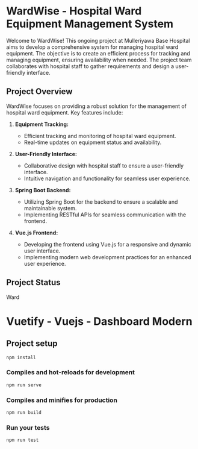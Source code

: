 # WardWise - Hospital Ward Equipment Management System

Welcome to WardWise! This ongoing project at Mulleriyawa Base Hospital aims to develop a comprehensive system for managing hospital ward equipment. The objective is to create an efficient process for tracking and managing equipment, ensuring availability when needed. The project team collaborates with hospital staff to gather requirements and design a user-friendly interface.

## Project Overview

WardWise focuses on providing a robust solution for the management of hospital ward equipment. Key features include:

1. **Equipment Tracking:**
   - Efficient tracking and monitoring of hospital ward equipment.
   - Real-time updates on equipment status and availability.

2. **User-Friendly Interface:**
   - Collaborative design with hospital staff to ensure a user-friendly interface.
   - Intuitive navigation and functionality for seamless user experience.

3. **Spring Boot Backend:**
   - Utilizing Spring Boot for the backend to ensure a scalable and maintainable system.
   - Implementing RESTful APIs for seamless communication with the frontend.

4. **Vue.js Frontend:**
   - Developing the frontend using Vue.js for a responsive and dynamic user interface.
   - Implementing modern web development practices for an enhanced user experience.

## Project Status

Ward

# Vuetify - Vuejs - Dashboard Modern

## Project setup
```
npm install
```

### Compiles and hot-reloads for development
```
npm run serve
```

### Compiles and minifies for production
```
npm run build
```

### Run your tests
```
npm run test
```


